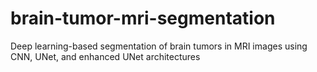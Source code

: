 # brain-tumor-mri-segmentation
Deep learning-based segmentation of brain tumors in MRI images using CNN, UNet, and enhanced UNet architectures
